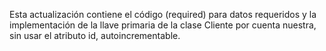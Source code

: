 Esta actualización contiene el código (required) para datos requeridos y la implementación de la llave primaria de la clase Cliente por cuenta nuestra,
sin usar el atributo id, autoincrementable.
